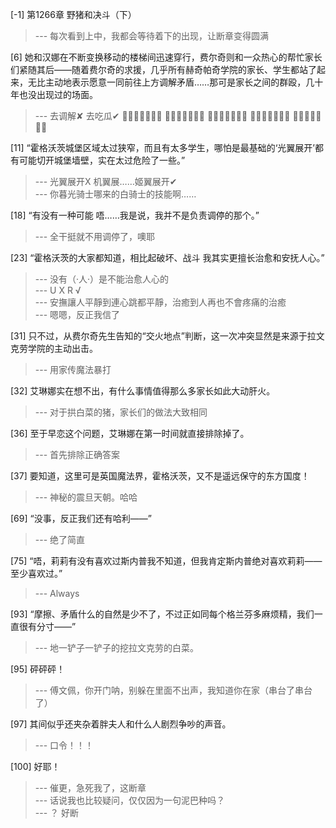 
[-1] 第1266章 野猪和决斗（下）
>--- 每次看到上中，我都会等待着下的出现，让断章变得圆满<br>

[6] 她和汉娜在不断变换移动的楼梯间迅速穿行，费尔奇则和一众热心的帮忙家长们紧随其后——随着费尔奇的求援，几乎所有赫奇帕奇学院的家长、学生都站了起来，无比主动地表示愿意一同前往上方调解矛盾……那可是家长之间的群殴，几十年也没出现过的场面。
>--- 去调解✘
去吃瓜✔
🦡🦡🦡🦡🦡🦡🦡
🦡🍉🍉🍉🍉🍉🦡
🦡🍉🦁🔥🦅🍉🦡
🦡🍉🍉🍉🍉🍉🦡
🦡🦡🦡🦡🦡🦡🦡<br>

[11] “霍格沃茨城堡区域太过狭窄，而且有太多学生，哪怕是最基础的‘光翼展开’都有可能切开城堡墙壁，实在太过危险了一些。”
>--- 光翼展开X
机翼展……姬翼展开✔<br>
>--- 你暮光骑士哪来的白骑士的技能啊……<br>

[18] “有没有一种可能 唔……我是说，我并不是负责调停的那个。”
>--- 全干挺就不用调停了，噢耶<br>

[23] “霍格沃茨的大家都知道，相比起破坏、战斗 我其实更擅长治愈和安抚人心。”
>--- 没有（·人·）是不能治愈人心的<br>
>--- U X
R √<br>
>--- 安撫讓人平靜到連心跳都平靜，治癒到人再也不會疼痛的治癒<br>
>--- 嗯嗯，反正我信了<br>

[31] 只不过，从费尔奇先生告知的“交火地点”判断，这一次冲突显然是来源于拉文克劳学院的主动出击。
>--- 用家传魔法暴打<br>

[32] 艾琳娜实在想不出，有什么事情值得那么多家长如此大动肝火。
>--- 对于拱白菜的猪，家长们的做法大致相同<br>

[36] 至于早恋这个问题，艾琳娜在第一时间就直接排除掉了。
>--- 首先排除正确答案<br>

[37] 要知道，这里可是英国魔法界，霍格沃茨，又不是遥远保守的东方国度！
>--- 神秘的震旦天朝。哈哈<br>

[69] “没事，反正我们还有哈利——”
>--- 绝了简直<br>

[75] “唔，莉莉有没有喜欢过斯内普我不知道，但我肯定斯内普绝对喜欢莉莉——至少喜欢过。”
>--- Always<br>

[93] “摩擦、矛盾什么的自然是少不了，不过正如同每个格兰芬多麻烦精，我们一直很有分寸——”
>--- 地一铲子一铲子的挖拉文克劳的白菜。<br>

[95] 砰砰砰！
>--- 傅文佩，你开门呐，别躲在里面不出声，我知道你在家（串台了串台了）<br>

[97] 其间似乎还夹杂着胖夫人和什么人剧烈争吵的声音。
>--- 口令！！！<br>

[100] 好耶！
>--- 催更，急死我了，这断章<br>
>--- 话说我也比较疑问，仅仅因为一句泥巴种吗？<br>
>--- ？
好断<br>
